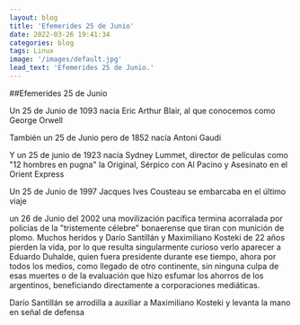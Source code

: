 ```yaml
---
layout: blog
title: 'Efemerides 25 de Junio'
date: 2022-03-26 19:41:34
categories: blog
tags: Linux
image: '/images/default.jpg'
lead_text: 'Efemerides 25 de Junio.'
---
```


##Efemerides 25 de Junio


Un 25 de Junio de 1093 nacia Eric Arthur Blair, al que conocemos como George Orwell

También un 25 de Junio pero de 1852 nacía Antoni Gaudi

Y un 25 de junio de 1923 nacía Sydney Lummet, director de películas como "12 hombres en pugna" la Original, Sérpico con Al Pacino y Asesinato en el Orient Express

Un 25 de Junio de 1997 Jacques Ives Cousteau se embarcaba en el último viaje

un 26 de Junio del 2002 una movilización pacífica termina acorralada por policías de la "tristemente célebre" bonaerense que tiran con munición de plomo.  Muchos heridos y Darío Santillán y Maximiliano Kosteki de 22 años pierden la vida, por lo que resulta singularmente curioso verlo aparecer a Eduardo Duhalde, quien fuera presidente durante ese tiempo, ahora por todos los medios, como llegado de otro continente, sin ninguna culpa de esas muertes o de la evaluación que hizo esfumar los ahorros de los argentinos, beneficiando directamente a corporaciones mediáticas.

Darío Santillán se arrodilla a auxiliar a Maximiliano Kosteki y levanta la mano en señal de defensa

